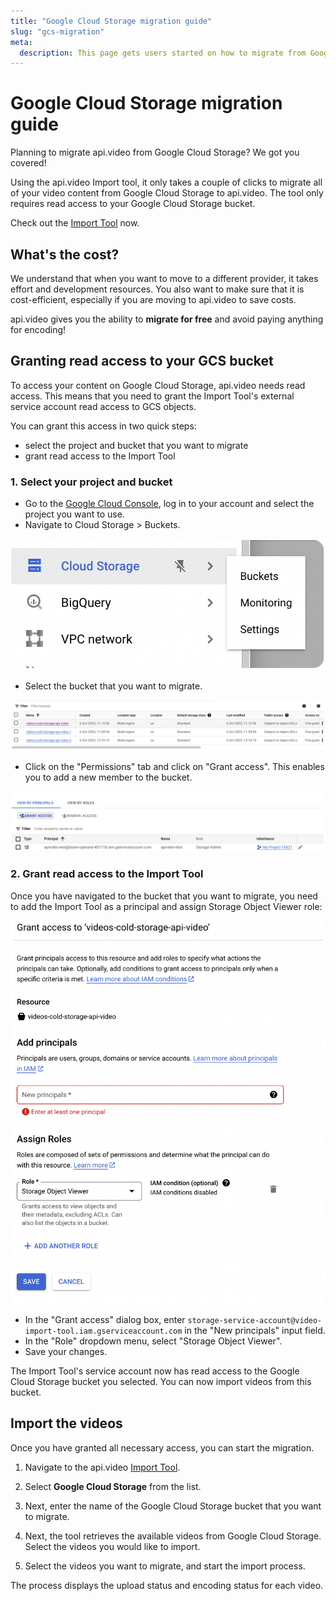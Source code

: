 ```yaml
---
title: "Google Cloud Storage migration guide"
slug: "gcs-migration"
meta:
  description: This page gets users started on how to migrate from Google Cloud Storage to api.video.
---
```


# Google Cloud Storage migration guide

Planning to migrate api.video from Google Cloud Storage? We got you covered!

Using the api.video Import tool, it only takes a couple of clicks to migrate all of your video content from Google Cloud Storage to api.video. The tool only requires read access to your Google Cloud Storage bucket.

Check out the [Import Tool](https://dashboard.api.video/import) now.

## What's the cost? 

We understand that when you want to move to a different provider, it takes effort and development resources. You also want to make sure that it is cost-efficient, especially if you are moving to api.video to save costs.

api.video gives you the ability to **migrate for free** and avoid paying anything for encoding!

## Granting read access to your GCS bucket

To access your content on Google Cloud Storage, api.video needs read access. This means that you need to grant the Import Tool's external service account read access to GCS objects.

You can grant this access in two quick steps:

* select the project and bucket that you want to migrate
* grant read access to the Import Tool

### 1. Select your project and bucket

* Go to the [Google Cloud Console](https://console.cloud.google.com/), log in to your account and select the project you want to use.
* Navigate to Cloud Storage > Buckets.

![Showing the Buckets menu in Google Cloud Storage](/_assets/get-started/migration-guide/gcs-migration-1.png)

* Select the bucket that you want to migrate.

![Showing the list of buckets in Google Cloud Storage](/_assets/get-started/migration-guide/gcs-migration-2.png)

* Click on the "Permissions" tab and click on "Grant access". This enables you to add a new member to the bucket.

![Showing the Grant access button in Google Cloud Storage](/_assets/get-started/migration-guide/gcs-migration-3.png)

### 2. Grant read access to the Import Tool

Once you have navigated to the bucket that you want to migrate, you need to add the Import Tool as a principal and assign Storage Object Viewer role:

![Showing the Grant access dialog box Google Cloud Storage](/_assets/get-started/migration-guide/gcs-migration-4.png)

* In the "Grant access" dialog box, enter `storage-service-account@video-import-tool.iam.gserviceaccount.com` in the "New principals" input field. 
* In the "Role" dropdown menu, select "Storage Object Viewer".
* Save your changes.

The Import Tool's service account now has read access to the Google Cloud Storage bucket you selected. You can now import videos from this bucket.

## Import the videos

Once you have granted all necessary access, you can start the migration.

1. Navigate to the api.video [Import Tool](https://dashboard.api.video/import).

2. Select **Google Cloud Storage** from the list.

3. Next, enter the name of the Google Cloud Storage bucket that you want to migrate.

4. Next, the tool retrieves the available videos from Google Cloud Storage. Select the videos you would like to import.

5. Select the videos you want to migrate, and start the import process.

The process displays the upload status and encoding status for each video.